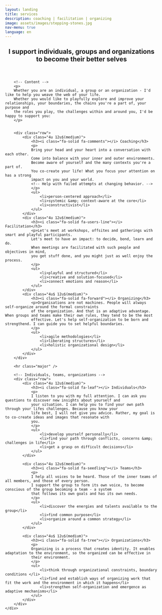 ```yaml
---
layout: landing
title: services
description: coaching | facilitation | organizing
image: assets/images/stepping-stones.jpg
nav-menu: true
language: en
---
```



<!-- Main -->
<div id="main" class="alt">

<!-- One -->
<section id="one">
	<div class="inner">
		<header class="major">
			<h2>I support individuals, groups and organizations to become their better selves</h2>
		</header>

		<!-- Content -->
		<p>
		Whether you are an individual, a group or an organization - I'd like to help you weave the web of your life. 
		Whether you would like to playfully explore and improve your relationships, your boundaries, the chains you're a part of, your purpose and 
		the roles you play, the challenges within and around you, I'd be happy to support you:
		</p>

		
		<div class="row">
			<div class="4u 12u$(medium)">
				<h3><i class="fa-solid fa-comments"></i> Coaching</h3>
				<p>
				Bring your head and your heart into a conversation with each other.
				Come into balance with your inner and outer environments. 
				Become aware of yourself and the many contexts you're a part of. 
				You co-create your life! What you focus your attention on has a strong 
				impact on you and your world. 
				<!-- Help with failed attempts at changing behavior. -->
				</p>
				<ul>
					<li>person-centered approach</li>
					<li>systemic &amp; context-aware at the core</li>
					<li>constructivist</li>
				</ul>
			</div>
			<div class="4u 12u$(medium)">
				<h3><i class="fa-solid fa-users-line"></i> Facilitation</h3>
				<p>Let's meet at workshops, offsites and gatherings with smart and playful participants. 
				Let's meet to have an impact: to decide, bond, learn and do. 
				When meetings are facilitated with such people and objectives in mind,
				you get stuff done, and you might just as well enjoy the process.	
				</p>
				<ul>
					<li>playful and structured</li>
					<li>creative and solution-focused</li>
					<li>connect emotions and reason</li>
				</ul>
			</div>
			<div class="4u$ 12u$(medium)">
				<h3><i class="fa-solid fa-forward"></i> Organizing</h3>
				<p>Organisations are not machines. People will always self-organize around the formal constraints 
				of the organization. And that is an adaptive advantage. When groups and teams make their own rules, they tend to be the most
				effective. Let's help self-organization to be born and strengthend. I can guide you to set helpful boundaries.
				</p>
				<ul>
					<li>agile methodologies</li>
					<li>liberating structures</li>
					<li>holistic organizational design</li>
				</ul>
			</div>
		</div>
	
		<hr class="major" />

		<!-- Individuals, teams, organizations -->
		<div class="row">
			<div class="4u 12u$(medium)">
				<h3><i class="fa-solid fa-leaf"></i> Individuals</h3>
				<p>
				I listen to you with my full attention. I can ask you questions to discover new insights about yourself and
				your situation. I can help you to find your own path through your lifes challenges. Because you know your
				life best, I will not give you advice. Rather, my goal is to co-create ideas and images that resonate with 
				you.
				</p>
				<ul>
					<li>develop yourself personally</li>
					<li>find your path through conflicts, concerns &amp; challenges in life</li>
					<li>get a grasp on difficult decisions</li>
				</ul>
			</div>
			
			<div class="4u 12u$(medium)">
				<h3><i class="fa-solid fa-seedling"></i> Teams</h3>
				<p>
				I help all voices to be heard. Those of the inner teams of all members, and those of every person.
				I support the group to form its own voice, to become conscious of the group becoming a team - a system
				that follows its own goals and has its own needs.
				</p>
				<ul>
					<li>discover the energies and talents available to the group</li>
					<li>find common purpose</li>
					<li>organize around a common strategy</li>
				</ul>
			</div>
			
			<div class="4u$ 12u$(medium)">
				<h3><i class="fa-solid fa-tree"></i> Organizations</h3>
				<p>
				Organizing is a process that creates identity. It enables adaptation to the environment, so the organized can be effective in 
				their environment.
				</p>
				<ul>
					<li>think through organizational constraints, boundary conditions </li>
					<li>find and establish ways of organizing work that fit the work and the environment in which it happens</li>
					<li>strengthen self-organization and emergence as adaptive mechanisms</li>
				</ul>				
			</div>
		</div>
	</div>

</section>

</div>
